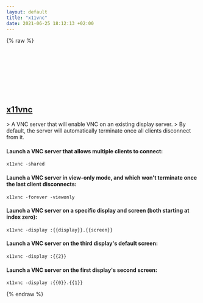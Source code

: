 ```yaml
---
layout: default
title: "x11vnc"
date: 2021-06-25 18:12:13 +02:00
---
```

{% raw %}
<h2 id="x11vnc">
  <a href="/en/linux/x11vnc.html">x11vnc</a> <a href="#x11vnc"><svg class="icon">
    <use href="/assets/images/unicode_sprite.svg#link" />
  </svg></a>
</h2>
> A VNC server that will enable VNC on an existing display server.
> By default, the server will automatically terminate once all clients disconnect from it.

#### Launch a VNC server that allows multiple clients to connect:
```shell
x11vnc -shared
```
#### Launch a VNC server in view-only mode, and which won't terminate once the last client disconnects:
```shell
x11vnc -forever -viewonly
```
#### Launch a VNC server on a specific display and screen (both starting at index zero):
```shell
x11vnc -display :{{display}}.{{screen}}
```
#### Launch a VNC server on the third display's default screen:
```shell
x11vnc -display :{{2}}
```
#### Launch a VNC server on the first display's second screen:
```shell
x11vnc -display :{{0}}.{{1}}
```
{% endraw %}